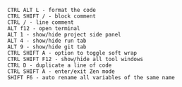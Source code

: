     CTRL ALT L - format the code
    CTRL SHIFT / - block comment
    CTRL / - line comment
    ALT f12 - open terminal
    ALT 1 - show/hide project side panel
    ALT 4 - show/hide run tab
    ALT 9 - show/hide git tab
    CTRL SHIFT A - option to toggle soft wrap
    CTRL SHIFT F12 - show/hide all tool windows
    CTRL D - duplicate a line of code
    CTRL SHIFT A - enter/exit Zen mode
    SHIFT F6 - auto rename all variables of the same name
